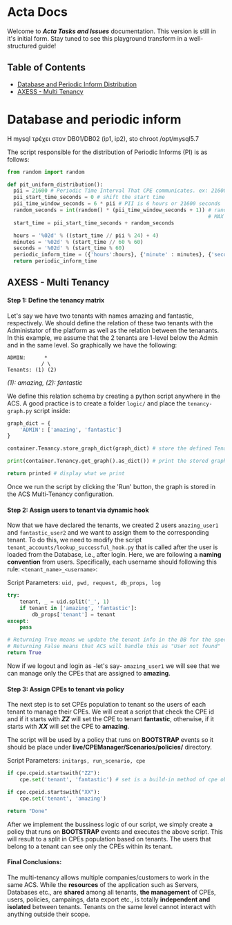 # Acta Docs
Welcome to ***Acta Tasks and Issues*** documentation. This version is still in it's initial form. Stay tuned to see this playground transform in a well-structured guide!

## Table of Contents
- [Database and Periodic Inform Distribution](#database-and-periodic-inform)
- [AXESS - Multi Tenancy](#axess---multi-tenancy)
# Database and periodic inform

Η mysql τρέχει στον DB01/DB02 (ip1, ip2), sto chroot /opt/mysql5.7

The script responsible for the distribution of Periodic Informs (PI) is as follows:

```python
from random import random

def pit_uniform_distribution():
  pii = 21600 # Periodic Time Interval That CPE communicates. ex: 21600 s = 6 h every 6 hours
  pii_start_time_seconds = 0 # shift the start time
  pii_time_window_seconds = 6 * pii # PII is 6 hours or 21600 seconds
  random_seconds = int(random() * (pii_time_window_seconds + 1)) # random numbers in order to achive uniform distribution.
                                                                 # MAX value: 6 * (pii + 1), MIN value: 0
  start_time = pii_start_time_seconds + random_seconds

  hours = '%02d' % ((start_time // pii % 24) + 4)
  minutes = '%02d' % (start_time // 60 % 60)
  seconds = '%02d' % (start_time % 60)
  periodic_inform_time = ({'hours':hours}, {'minute' : minutes}, {'seconds':seconds})
  return periodic_inform_time
```
## AXESS - Multi Tenancy

#### Step 1: Define the tenancy matrix
Let's say we have two tenants with names amazing and fantastic, respectively.
We should define the relation of these two tenants with the Administator of the platform as well as the relation between the tenanants.
In this example, we assume that the 2 tenants are 1-level below the Admin and in the same level. So graphically we have the following:

```
ADMIN:      *
           / \
Tenants: (1) (2)
```
*(1): amazing, (2): fantastic*

We define this relation schema by creating a python script anywhere in the ACS. A good practice is to create a folder `logic/` and place the `tenancy-graph.py` script inside:
```python
graph_dict = {
    'ADMIN': ['amazing', 'fantastic']
}

container.Tenancy.store_graph_dict(graph_dict) # store the defined Tenants relations

print(container.Tenancy.get_graph().as_dict()) # print the stored graph

return printed # display what we print
```
Once we run the script by clicking the 'Run' button, the graph is stored in the ACS Multi-Tenancy configuration.


#### Step 2: Assign users to tenant via dynamic hook
Now that we have declared the tenants, we created 2 users `amazing_user1` and `fantastic_user2` and we want to assign them to the corresponding tenant.
To do this, we need to modify the script `tenant_accounts/lookup_successful_hook.py` that is called after the user is loaded from the Database, i.e., after login.
Here, we are following a **naming convention** from users. Specifically, each username should following this rule: `<tenant_name>_<username>`:

Script Parameters: `uid, pwd, request, db_props, log`
```python
try:
    tenant, _ = uid.split('_', 1)
    if tenant in ['amazing', 'fantastic']:
        db_props['tenant'] = tenant
except:
    pass

# Returning True means we update the tenant info in the DB for the specific user
# Returning False means that ACS will handle this as "User not found"
return True
```
Now if we logout and login as -let's say- `amazing_user1` we will see that we can manage only the CPEs that are assigned to **amazing**.

#### Step 3: Assign CPEs to tenant via policy
The next step is to set CPEs population to tenant so the users of each tenant to manage their CPEs.
We will creat a script that check the CPE id and if it starts with ***ZZ*** will set the CPE to tenant **fantastic**, otherwise, if it starts with ***XX*** will set the CPE to **amazing**.

The script will be used by a policy that runs on **BOOTSTRAP** events so it should be place under **live/CPEManager/Scenarios/policies/** directory.

Script Parameters: `initargs, run_scenario, cpe`
```python
if cpe.cpeid.startswith("ZZ"):
    cpe.set('tenant', 'fantastic') # set is a build-in method of cpe object

if cpe.cpeid.startswith("XX"):
    cpe.set('tenant', 'amazing')

return "Done"
```
After we implement the bussiness logic of our script, we simply create a policy that runs on **BOOTSTRAP** events and executes the above script. This will result to a split in CPEs population based on tenants. The users that belong to a tenant can see only the CPEs within its tenant.

#### Final Conclusions: 
The multi-tenancy allows multiple companies/customers to work in the same ACS. While the **resources** of the application such as Servers, Databases etc., are **shared** among all tenants, **the management** of CPEs, users, policies, campaings, data export etc., is totally **independent and isolated** between tenants. Tenants on the same level cannot interact with anything outside their scope.
